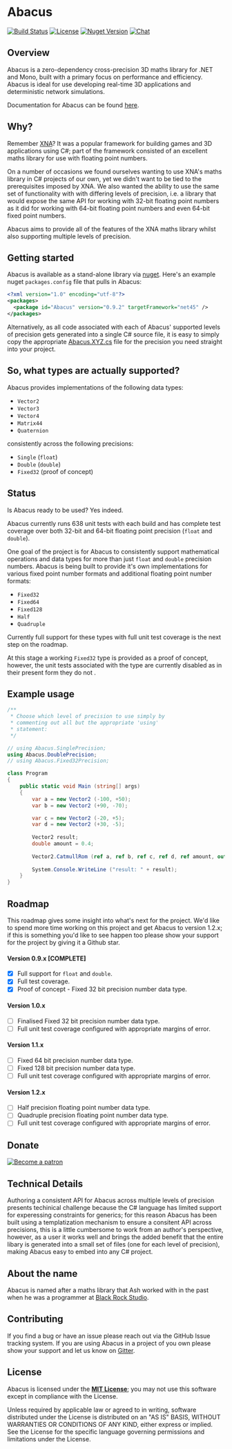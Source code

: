 # Abacus

[![Build Status](https://travis-ci.org/sungiant/abacus.png?branch=master)][status]
[![License](https://img.shields.io/badge/license-MIT-lightgrey.svg)][mit]
[![Nuget Version](https://img.shields.io/nuget/v/Abacus.svg)][nuget]
[![Chat](https://img.shields.io/badge/gitter-join%20chat-green.svg)][chat]

## Overview

Abacus is a zero-dependency cross-precision 3D maths library for .NET and Mono, built with a primary focus on performance and efficiency.  Abacus is ideal for use developing real-time 3D applications and deterministic network simulations.  

Documentation for Abacus can be found [here][docs].

## Why?

Remember [XNA][xna]?  It was a popular framework for building games and 3D applications using C#; part of the framework consisted of an excellent maths library for use with floating point numbers.

On a number of occasions we found ourselves wanting to use XNA's maths library in C# projects of our own, yet we didn't want to be tied to the prerequisites imposed by XNA.  We also wanted the ability to use the same set of functionality with with differing levels of precision, i.e. a library that would expose the same API for working with 32-bit floating point numbers as it did for working with 64-bit floating point numbers and even 64-bit fixed point numbers.

Abacus aims to provide all of the features of the XNA maths library whilst also supporting multiple levels of precision.

## Getting started

Abacus is available as a stand-alone library via [nuget][nuget].  Here's an example nuget `packages.config` file that pulls in Abacus:

```xml
<?xml version="1.0" encoding="utf-8"?>
<packages>
  <package id="Abacus" version="0.9.2" targetFramework="net45" />
</packages>
```

Alternatively, as all code associated with each of Abacus' supported levels of precision gets generated into a single C# source file, it is easy to simply copy the appropriate [Abacus.XYZ.cs][sources] file for the precision you need straight into your project.

## So, what types are actually supported?

Abacus provides implementations of the following data types:

* `Vector2`
* `Vector3`
* `Vector4`
* `Matrix44`
* `Quaternion`

consistently across the following precisions:

* `Single` (`float`)
* `Double` (`double`)
* `Fixed32` (proof of concept)


## Status

Is Abacus ready to be used?  Yes indeed.

Abacus currently runs 638 unit tests with each build and has complete test coverage over both 32-bit and 64-bit floating point precision (`float` and `double`).

One goal of the project is for Abacus to consistently support mathematical operations and data types for more than just `float` and `double` precision numbers.  Abacus is being built to provide it's own implementations for various fixed point number formats and additional floating point number formats:

* `Fixed32`
* `Fixed64`
* `Fixed128`
* `Half`
* `Quadruple`

Currently full support for these types with full unit test coverage is the next step on the roadmap.

At this stage a working  `Fixed32` type is provided as a proof of concept, however, the unit tests associated with the type are currently disabled as in their present form they do not .


## Example usage

```cs
/**
 * Choose which level of precision to use simply by
 * commenting out all but the appropriate 'using'
 * statement:
 */

// using Abacus.SinglePrecision;
using Abacus.DoublePrecision;
// using Abacus.Fixed32Precision;

class Program
{
    public static void Main (string[] args)
    {
        var a = new Vector2 (-100, +50);
        var b = new Vector2 (+90, -70);

        var c = new Vector2 (-20, +5);
        var d = new Vector2 (+30, -5);
        
        Vector2 result;
        double amount = 0.4;
        
        Vector2.CatmullRom (ref a, ref b, ref c, ref d, ref amount, out result);
        
        System.Console.WriteLine ("result: " + result);
    }
}

```


## Roadmap

This roadmap gives some insight into what's next for the project.  We'd like to spend more time working on this project and get Abacus to version 1.2.x; if this is something you'd like to see happen too please show your support for the project by giving it a Github star.

#### Version 0.9.x [COMPLETE]

- [x] Full support for `float` and `double`.
- [x] Full test coverage.
- [x] Proof of concept - Fixed 32 bit precision number data type.

#### Version 1.0.x

- [ ] Finalised Fixed 32 bit precision number data type.
- [ ] Full unit test coverage configured with appropriate margins of error.

#### Version 1.1.x

- [ ] Fixed 64 bit precision number data type.
- [ ] Fixed 128 bit precision number data type.
- [ ] Full unit test coverage configured with appropriate margins of error.

#### Version 1.2.x

- [ ] Half precision floating point number data type.
- [ ] Quadruple precision floating point number data type.
- [ ] Full unit test coverage configured with appropriate margins of error.

## Donate

[![Become a patron](https://c5.patreon.com/external/logo/become_a_patron_button.png)](https://www.patreon.com/sungiant)

## Technical Details

Authoring a consistent API for Abacus across multiple levels of precision presents techinical challenge because the C# language has limited support for experessing constraints for generics; for this reason Abacus has been built using a templatization mechanism to ensure a consitent API across precisions, this is a little cumbersome to work from an author's perspective, however, as a user it works well and brings the added benefit that the entire libary is generated into a small set of files (one for each level of precision), making Abacus easy to embed into any C# project.

## About the name

Abacus is named after a maths library that Ash worked with in the past when he was a programmer at [Black Rock Studio][br].

## Contributing

If you find a bug or have an issue please reach out via the GitHub Issue tracking system.  If you are using Abacus in a project of you own please show your support and let us know on [Gitter][chat].

## License

Abacus is licensed under the **[MIT License][mit]**; you may not use this software except in compliance with the License.

Unless required by applicable law or agreed to in writing, software
distributed under the License is distributed on an "AS IS" BASIS,
WITHOUT WARRANTIES OR CONDITIONS OF ANY KIND, either express or implied.
See the License for the specific language governing permissions and
limitations under the License.

[mit]: https://raw.githubusercontent.com/sungiant/abacus/master/LICENSE
[nuget]: https://www.nuget.org/packages/Abacus/
[sources]: https://github.com/sungiant/abacus/tree/master/source/abacus/src/main/cs
[xna]: https://en.wikipedia.org/wiki/Microsoft_XNA
[hacker]: https://www.hackerrank.com
[br]: https://en.wikipedia.org/wiki/Black_Rock_Studio
[status]: https://travis-ci.org/sungiant/abacus
[chat]: https://gitter.im/sungiant/abacus?utm_source=badge&utm_medium=badge&utm_campaign=pr-badge&utm_content=badge
[docs]: http://sungiant.github.io/abacus/annotated.html


